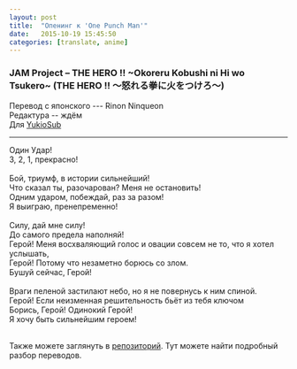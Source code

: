 ```yaml
---
layout: post
title:  "Опенинг к 'One Punch Man'"
date:   2015-10-19 15:45:50
categories: [translate, anime]
---
```

<div class="modal fade" id="myModal" tabindex="-1" role="dialog" aria-labelledby="myModalLabel" aria-hidden="true">
      <div class="modal-dialog">
        <div class="modal-content">
		<center>
          <div class="modal-body">               
          </div>
		</center>
        </div><!-- /.modal-content -->
      </div><!-- /.modal-dialog -->
    </div><!-- /.modal -->

<div class="thumbnails">
</div>

### JAM Project &ndash; THE HERO !! ~Okoreru Kobushi ni Hi wo Tsukero~ (THE HERO !! ～怒れる拳に火をつけろ～)

Перевод с японского --- Rinon Ninqueon<br>
Редактура -- ждём<br>
Для <a href="http://vk.com/yukiosub">YukioSub</a><br>
<hr>
Один Удар!<br>
3, 2, 1, прекрасно!<br>
<br>
Бой, триумф, в истории сильнейший!<br>
Что сказал ты, разочарован? Меня не остановить!<br>
Одним ударом, побеждай, раз за разом!<br>
Я выиграю, пренепременно!<br>
<br>
Силу, дай мне силу!<br>
До самого предела наполняй!<br>
Герой! Меня восхваляющий голос и овации совсем не то, что я хотел услышать,<br>
Герой! Потому что незаметно борюсь со злом.<br>
Бушуй сейчас, Герой!<br>
<br>
Враги пеленой застилают небо, но я не повернусь к ним спиной.<br>
Герой! Если неизменная решительность бьёт из тебя ключом<br>
Борись, Герой! Одинокий Герой!<br>
Я хочу быть сильнейшим героем!<br>
<br><p>Также можете заглянуть в <a href="https://github.com/RinonNinqueon/source/tree/master/translate">репозиторий</a>. Тут можете найти подробный разбор переводов.</p>
<br><br><br><br><br>